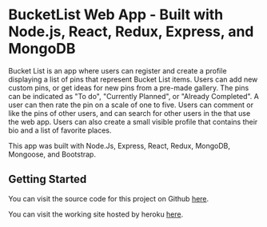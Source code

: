 


# BucketList Web App - Built with Node.js, React, Redux, Express, and MongoDB

Bucket List is an app where users can register and create a profile displaying a list of pins that represent Bucket List items. Users can add new custom pins, or get ideas for new pins from a pre-made gallery. The pins can be indicated as "To do", "Currently Planned", or "Already Completed". A user can then rate the pin on a scale of one to five. Users can comment or like the pins of other users, and can search for other users in the that use the web app. Users can also create a small visible profile that contains their bio and a list of favorite places.

This app was built with Node.Js, Express, React, Redux, MongoDB, Mongoose, and Bootstrap.

## Getting Started

You can visit the source code for this project on Github [here](https://github.com/davidcarmel92/bucket-list).

You can visit the working site hosted by heroku [here](https://bucket-list-mern.herokuapp.com).
